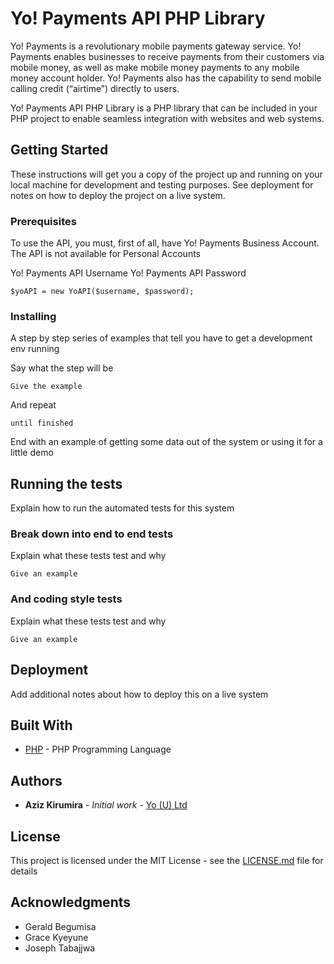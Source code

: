 # Yo! Payments API PHP Library

Yo! Payments is a revolutionary mobile payments gateway service. Yo! Payments enables businesses to receive payments from their customers via mobile money, as well as make mobile money payments to any mobile money account holder. Yo! Payments also has the capability to send mobile calling credit (“airtime”) directly to users. 

Yo! Payments API PHP Library is a PHP library that can be included in your PHP project to enable seamless integration with websites and web systems.

## Getting Started

These instructions will get you a copy of the project up and running on your local machine for development and testing purposes. See deployment for notes on how to deploy the project on a live system.

### Prerequisites

To use the API, you must, first of all, have Yo! Payments Business Account. The API is not available for Personal Accounts

Yo! Payments API Username
Yo! Payments API Password

```
$yoAPI = new YoAPI($username, $password);
```

### Installing

A step by step series of examples that tell you have to get a development env running

Say what the step will be

```
Give the example
```

And repeat

```
until finished
```

End with an example of getting some data out of the system or using it for a little demo

## Running the tests

Explain how to run the automated tests for this system

### Break down into end to end tests

Explain what these tests test and why

```
Give an example
```

### And coding style tests

Explain what these tests test and why

```
Give an example
```

## Deployment

Add additional notes about how to deploy this on a live system

## Built With

* [PHP](http://www.php.net/) - PHP Programming Language 

## Authors

* **Aziz Kirumira** - *Initial work* - [Yo (U) Ltd](https://github.com/YO-Uganda)

## License

This project is licensed under the MIT License - see the [LICENSE.md](LICENSE.md) file for details

## Acknowledgments

* Gerald Begumisa
* Grace Kyeyune
* Joseph Tabajjwa
